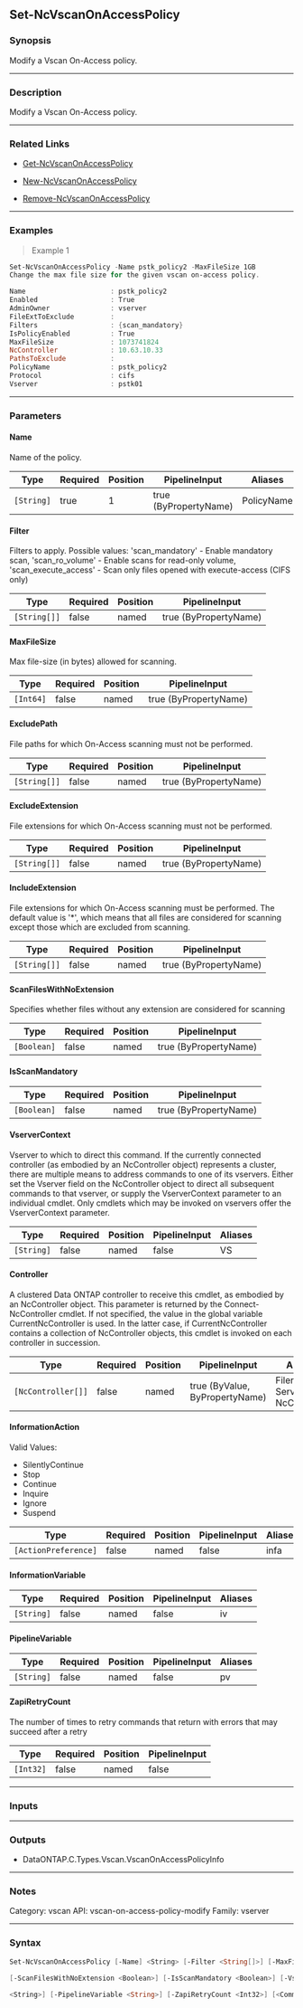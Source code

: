 Set-NcVscanOnAccessPolicy
-------------------------

### Synopsis
Modify a Vscan On-Access policy.

---

### Description

Modify a Vscan On-Access policy.

---

### Related Links
* [Get-NcVscanOnAccessPolicy](Get-NcVscanOnAccessPolicy)

* [New-NcVscanOnAccessPolicy](New-NcVscanOnAccessPolicy)

* [Remove-NcVscanOnAccessPolicy](Remove-NcVscanOnAccessPolicy)

---

### Examples
> Example 1

```PowerShell
Set-NcVscanOnAccessPolicy -Name pstk_policy2 -MaxFileSize 1GB
Change the max file size for the given vscan on-access policy.

Name                     : pstk_policy2
Enabled                  : True
AdminOwner               : vserver
FileExtToExclude         :
Filters                  : {scan_mandatory}
IsPolicyEnabled          : True
MaxFileSize              : 1073741824
NcController             : 10.63.10.33
PathsToExclude           :
PolicyName               : pstk_policy2
Protocol                 : cifs
Vserver                  : pstk01

```

---

### Parameters
#### **Name**
Name of the policy.

|Type      |Required|Position|PipelineInput        |Aliases   |
|----------|--------|--------|---------------------|----------|
|`[String]`|true    |1       |true (ByPropertyName)|PolicyName|

#### **Filter**
Filters to apply.
Possible values: 
'scan_mandatory'      - Enable mandatory scan,
'scan_ro_volume'      - Enable scans for read-only volume,
'scan_execute_access' - Scan only files opened with execute-access (CIFS only)

|Type        |Required|Position|PipelineInput        |
|------------|--------|--------|---------------------|
|`[String[]]`|false   |named   |true (ByPropertyName)|

#### **MaxFileSize**
Max file-size (in bytes) allowed for scanning.

|Type     |Required|Position|PipelineInput        |
|---------|--------|--------|---------------------|
|`[Int64]`|false   |named   |true (ByPropertyName)|

#### **ExcludePath**
File paths for which On-Access scanning must not be performed.

|Type        |Required|Position|PipelineInput        |
|------------|--------|--------|---------------------|
|`[String[]]`|false   |named   |true (ByPropertyName)|

#### **ExcludeExtension**
File extensions for which On-Access scanning must not be performed.

|Type        |Required|Position|PipelineInput        |
|------------|--------|--------|---------------------|
|`[String[]]`|false   |named   |true (ByPropertyName)|

#### **IncludeExtension**
File extensions for which On-Access scanning must be performed. The default value is '*', which means that all files are considered for scanning except those which are excluded from scanning.

|Type        |Required|Position|PipelineInput        |
|------------|--------|--------|---------------------|
|`[String[]]`|false   |named   |true (ByPropertyName)|

#### **ScanFilesWithNoExtension**
Specifies whether files without any extension are considered for scanning

|Type       |Required|Position|PipelineInput        |
|-----------|--------|--------|---------------------|
|`[Boolean]`|false   |named   |true (ByPropertyName)|

#### **IsScanMandatory**

|Type       |Required|Position|PipelineInput        |
|-----------|--------|--------|---------------------|
|`[Boolean]`|false   |named   |true (ByPropertyName)|

#### **VserverContext**
Vserver to which to direct this command.  If the currently connected controller (as embodied by an NcController object) represents a cluster, there are multiple means to address commands to one of its vservers.  Either set the Vserver field on the NcController object to direct all subsequent commands to that vserver, or supply the VserverContext parameter to an individual cmdlet.  Only cmdlets which may be invoked on vservers offer the VserverContext parameter.

|Type      |Required|Position|PipelineInput|Aliases|
|----------|--------|--------|-------------|-------|
|`[String]`|false   |named   |false        |VS     |

#### **Controller**
A clustered Data ONTAP controller to receive this cmdlet, as embodied by an NcController object.  This parameter is returned by the Connect-NcController cmdlet.  If not specified, the value in the global variable CurrentNcController is used.  In the latter case, if CurrentNcController contains a collection of NcController objects, this cmdlet is invoked on each controller in succession.

|Type              |Required|Position|PipelineInput                 |Aliases                          |
|------------------|--------|--------|------------------------------|---------------------------------|
|`[NcController[]]`|false   |named   |true (ByValue, ByPropertyName)|Filer<br/>Server<br/>NcController|

#### **InformationAction**

Valid Values:

* SilentlyContinue
* Stop
* Continue
* Inquire
* Ignore
* Suspend

|Type                |Required|Position|PipelineInput|Aliases|
|--------------------|--------|--------|-------------|-------|
|`[ActionPreference]`|false   |named   |false        |infa   |

#### **InformationVariable**

|Type      |Required|Position|PipelineInput|Aliases|
|----------|--------|--------|-------------|-------|
|`[String]`|false   |named   |false        |iv     |

#### **PipelineVariable**

|Type      |Required|Position|PipelineInput|Aliases|
|----------|--------|--------|-------------|-------|
|`[String]`|false   |named   |false        |pv     |

#### **ZapiRetryCount**
The number of times to retry commands that return with errors that may succeed after a retry

|Type     |Required|Position|PipelineInput|
|---------|--------|--------|-------------|
|`[Int32]`|false   |named   |false        |

---

### Inputs

---

### Outputs
* DataONTAP.C.Types.Vscan.VscanOnAccessPolicyInfo

---

### Notes
Category: vscan
API: vscan-on-access-policy-modify
Family: vserver

---

### Syntax
```PowerShell
Set-NcVscanOnAccessPolicy [-Name] <String> [-Filter <String[]>] [-MaxFileSize <Int64>] [-ExcludePath <String[]>] [-ExcludeExtension <String[]>] [-IncludeExtension <String[]>] 
```
```PowerShell
[-ScanFilesWithNoExtension <Boolean>] [-IsScanMandatory <Boolean>] [-VserverContext <String>] [-Controller <NcController[]>] [-InformationAction <ActionPreference>] [-InformationVariable 
```
```PowerShell
<String>] [-PipelineVariable <String>] [-ZapiRetryCount <Int32>] [<CommonParameters>]
```
